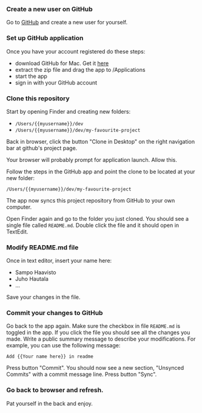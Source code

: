 ### Create a new user on GitHub

Go to [GitHub](https://github.com) and create a new user for yourself.

### Set up GitHub application

Once you have your account registered do these steps:

- download GitHub for Mac. Get it [here](https://mac.github.com/)
- extract the zip file and drag the app to /Applications
- start the app
- sign in with your GitHub account

### Clone this repository

Start by opening Finder and creating new folders:

- ```/Users/{{myusername}}/dev```
- ```/Users/{{myusername}}/dev/my-favourite-project```

Back in browser, click the button "Clone in Desktop" on the right navigation bar at github's project page.

Your browser will probably prompt for application launch. Allow this.

Follow the steps in the GitHub app and point the clone to be located at your new folder:

	/Users/{{myusername}}/dev/my-favourite-project

The app now syncs this project repository from GitHub to your own computer.

Open Finder again and go to the folder you just cloned. You should see a single file called ```README.md```. Double click the file and it should open in TextEdit.

### Modify README.md file

Once in text editor, insert your name here:

- Sampo Haavisto
- Juho Hautala
- ...

Save your changes in the file.

### Commit your changes to GitHub

Go back to the app again. Make sure the checkbox in file ```README.md``` is toggled in the app. If you click the file you should see all the changes you made. Write a public summary message to describe your modifications. For example, you can use the following message:
	
	Add {{Your name here}} in readme

Press button "Commit". You should now see a new section, "Unsynced Commits" with a commit message line. Press button "Sync".

### Go back to browser and refresh. 
	
Pat yourself in the back and enjoy.